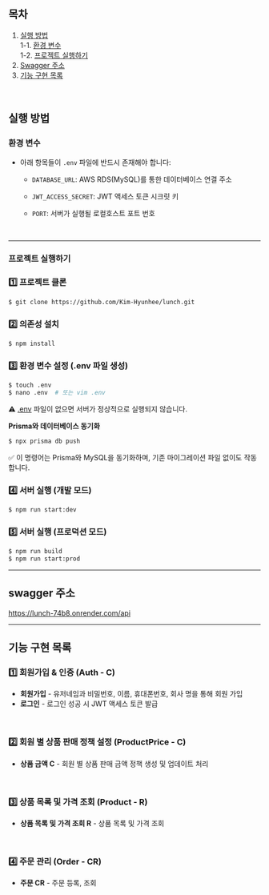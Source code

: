 
## 목차
1. [실행 방법](#실행-방법)  
   1-1. [환경 변수](#환경-변수)  
   1-2. [프로젝트 실행하기](#프로젝트-실행하기)  
2. [Swagger 주소](#swagger-주소)
3. [기능 구현 목록](#기능-구현-목록)

<br>

## 실행 방법
### 환경 변수
- 아래 항목들이 `.env` 파일에 반드시 존재해야 합니다:
  - `DATABASE_URL`: AWS RDS(MySQL)를 통한 데이터베이스 연결 주소

  - `JWT_ACCESS_SECRET`: JWT 액세스 토큰 시크릿 키

  - `PORT`: 서버가 실행될 로컬호스트 포트 번호

<br>

---


### 프로젝트 실행하기
### 1️⃣ 프로젝트 클론
```bash
$ git clone https://github.com/Kim-Hyunhee/lunch.git
```

### 2️⃣ 의존성 설치
```bash
$ npm install
```

### 3️⃣ 환경 변수 설정 (.env 파일 생성)
```bash
$ touch .env
$ nano .env  # 또는 vim .env
```
⚠️ [.env](#환경-변수) 파일이 없으면 서버가 정상적으로 실행되지 않습니다.<br>

**Prisma와 데이터베이스 동기화**
```bash
$ npx prisma db push
```
✅ 이 명령어는 Prisma와 MySQL을 동기화하며, 기존 마이그레이션 파일 없이도 작동합니다.<br>

### 4️⃣ 서버 실행 (개발 모드)
```bash
$ npm run start:dev
```

### 5️⃣ 서버 실행 (프로덕션 모드)
```bash
$ npm run build
$ npm run start:prod
```

---

## swagger 주소
https://lunch-74b8.onrender.com/api

---

## 기능 구현 목록
### **1️⃣ 회원가입 & 인증 (Auth - C)**
- **회원가입** - 유저네임과 비밀번호, 이름, 휴대폰번호, 회사 명을 통해 회원 가입
- **로그인** - 로그인 성공 시 JWT 액세스 토큰 발급
<br>

### **2️⃣ 회원 별 상품 판매 정책 설정 (ProductPrice - C)**
- **상품 금액 C** - 회원 별 상품 판매 금액 정책 생성 및 업데이트 처리
<br>


### **3️⃣ 상품 목록 및 가격 조회 (Product - R)**
- **상품 목록 및 가격 조회 R** - 상품 목록 및 가격 조회  
<br>


### **4️⃣ 주문 관리 (Order - CR)**
- **주문 CR** - 주문 등록, 조회   
<br>

